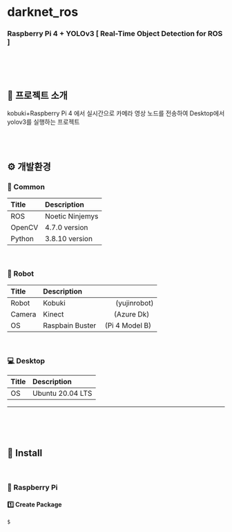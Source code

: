 # darknet_ros
### Raspberry Pi 4 + YOLOv3 [ Real-Time Object Detection for ROS ]

<br><br><br>

## :hammer: 프로젝트 소개
kobuki+Raspberry Pi 4 에서 실시간으로 카메라 영상 노드를 전송하여 Desktop에서 yolov3를 실행하는 프로젝트

<br><br>

## ⚙️ 개발환경

### :turtle: Common 
|   **Title**|   **Description**   |
|:--------   |       :-------------|
|ROS          |Noetic Ninjemys     |
|OpenCV       |4.7.0 version       |
|Python       |3.8.10 version      |


<br>


### :robot: Robot
|   **Title**|   **Description**   |
|:--------   |       :-------------|
|Robot       |Kobuki        (yujinrobot)     |
|Camera      |Kinect        (Azure Dk)       |
|OS          |Raspbain Buster  (Pi 4 Model B)      |

<br>

### :computer: Desktop
|   **Title**|   **Description**   |
|:--------   |       :-------------|
|OS          |Ubuntu 20.04 LTS     |
---

<br><br><br>


## :pushpin: Install

<br>

### :strawberry: Raspberry Pi

#### :one: Create Package
```
$ 
```



